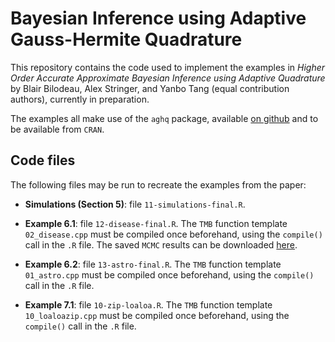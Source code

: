 # Bayesian Inference using Adaptive Gauss-Hermite Quadrature

This repository contains the code used to implement the examples in *Higher Order Accurate Approximate Bayesian Inference using Adaptive Quadrature* by Blair Bilodeau, Alex Stringer, and Yanbo Tang (equal contribution authors), currently in preparation.

The examples all make use of the `aghq` package, available [on github](https://github.com/awstringer1/aghq) and to be available from `CRAN`.

## Code files

The following files may be run to recreate the examples from the paper:

- **Simulations (Section 5)**: file `11-simulations-final.R`.

- **Example 6.1**: file `12-disease-final.R`. The `TMB` function template `02_disease.cpp` must be compiled once beforehand, using the `compile()` call in the `.R` file. The saved `MCMC` results can be downloaded [here](https://drive.google.com/file/d/1_ogYlDHsmQYTviCLqdwiCrxOhLmHoTJ7/view?usp=sharing).

- **Example 6.2**: file `13-astro-final.R`. The `TMB` function template `01_astro.cpp` must be compiled once beforehand, using the `compile()` call in the `.R` file.

- **Example 7.1**: file `10-zip-loaloa.R`. The `TMB` function template `10_loaloazip.cpp` must be compiled once beforehand, using the `compile()` call in the `.R` file.
